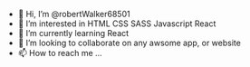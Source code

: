 - 👋 Hi, I’m @robertWalker68501
- 👀 I’m interested in HTML CSS SASS Javascript React
- 🌱 I’m currently learning React
- 💞️ I’m looking to collaborate on any awsome app, or website
- 📫 How to reach me ...

<!---
robertWalker68501/robertWalker68501 is a ✨ special ✨ repository because its `README.md` (this file) appears on your GitHub profile.
You can click the Preview link to take a look at your changes.
--->
